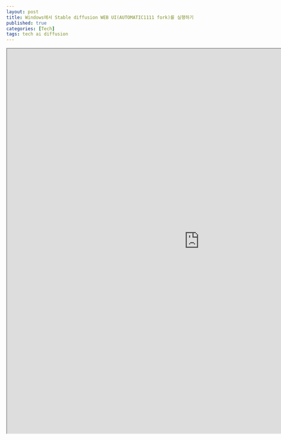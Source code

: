 ```yaml
---
layout: post
title: Windows에서 Stable diffusion WEB UI(AUTOMATIC1111 fork)를 실행하기
published: true
categories: [Tech]
tags: tech ai diffusion
---
```

<iframe width="1024" height="1024" src="https://docs.google.com/document/d/e/2PACX-1vQ_Jx5uFNWquFyv51S-NU00jr667goNGXCu3PNX-WS_Pt6UdXY11wWPhEV9LG_unv67WF9eKwOfAlz0/pub?embedded=true"></iframe>  
    
